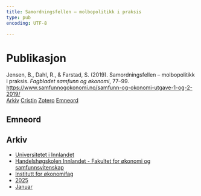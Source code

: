 ```yaml
---
title: Samordningsfellen – molbo­politikk i praksis
type: pub
encoding: UTF-8

---
```

<h1>Publikasjon</h1>
<article id="csl-bib-container-9RJGHDC2" class="csl-bib-container">
  <div class="csl-bib-body"> <div class="csl-entry">Jensen, B., Dahl, R., &#38; Farstad, S. (2019). Samordningsfellen – molbo­politikk i praksis. <i>Fagbladet samfunn og økonomi</i>, 77–99. <a href="https://www.samfunnogokonomi.no/samfunn-og-okonomi-utgave-1-og-2-2019/">https://www.samfunnogokonomi.no/samfunn-og-okonomi-utgave-1-og-2-2019/</a></div> </div>
  <div class="csl-bib-buttons">
    <a href="#taxonomy-article-9RJGHDC2" alt="archive" class="csl-bib-button">Arkiv</a>
    <a href="https://app.cristin.no/results/show.jsf?id=2348482" alt="Cristin" class="csl-bib-button">Cristin</a>
    <a href="http://zotero.org/groups/5881554/items/9RJGHDC2" alt="Zotero" class="csl-bib-button">Zotero</a>
    <a href="#keywords-article-9RJGHDC2" alt="keywords" class="csl-bib-button">Emneord</a>
  </div>
  <div id="csl-bib-meta-container-9RJGHDC2"></div>
</article>
<div id="csl-bib-meta-9RJGHDC2" class="csl-bib-meta">
  <article id="keywords-article-9RJGHDC2" class="keywords-article">
    <h1>Emneord</h1>
    
  </article>
  <article id="taxonomy-article-9RJGHDC2" class="taxonomy-article">
    <h1>Arkiv</h1>
    <ul>
      <li><a href="{{< params subfolder >}}nn/archive/?key=3DCRN523">Universitetet i Innlandet</a></li>
      <li><a href="{{< params subfolder >}}nn/archive/?key=DU8Q9LN9">Handelshøgskolen Innlandet - Fakultet for økonomi og samfunnsvitenskap</a></li>
      <li><a href="{{< params subfolder >}}nn/archive/?key=3IQA89I8">Institutt for økonomifag</a></li>
      <li><a href="{{< params subfolder >}}nn/archive/?key=7XFLPQNF">2025</a></li>
      <li><a href="{{< params subfolder >}}nn/archive/?key=GN22DUGA">Januar</a></li>
    </ul>
  </article>
</div>
